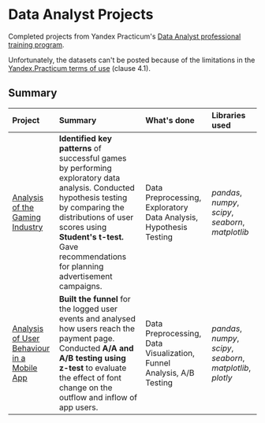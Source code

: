 # Data Analyst Projects
Completed projects from Yandex Practicum's [Data Analyst professional training program](https://practicum.com/data-analyst/).

Unfortunately, the datasets can't be posted because of the limitations in the [Yandex.Practicum terms of use](https://yandex.ru/legal/praktikum_termsofuse/) (clause 4.1).

## Summary

| Project | Summary | What's done | Libraries used |
| :---------------------- | :---------------------- | :---------------------- | :---------------------- |
| [Analysis of the Gaming Industry](Game_Industry_Analysis) | **Identified key patterns** of successful games by performing exploratory data analysis. Conducted hypothesis testing by comparing the distributions of user scores using **Student's t-test.** Gave recommendations for planning advertisement campaigns. | Data Preprocessing, Exploratory Data Analysis, Hypothesis Testing | *pandas*, *numpy*, *scipy*, *seaborn*, *matplotlib* |
| [Analysis of User Behaviour in a Mobile App](User_Behaviour_in_a_Mobile_App) | **Built the funnel** for the logged user events and analysed how users reach the payment page. Conducted **A/A and A/B testing using z-test** to evaluate the effect of font change on the outflow and inflow of app users. | Data Preprocessing, Data Visualization, Funnel Analysis, A/B Testing | *pandas*, *numpy*, *scipy*, *seaborn*, *matplotlib*, *plotly* |

